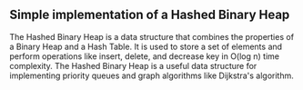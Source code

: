 ## Simple implementation of a Hashed Binary Heap
The Hashed Binary Heap is a data structure that combines the properties of a Binary Heap and a Hash Table. It is used to store a set of elements and perform operations like insert, delete, and decrease key in O(log n) time complexity. The Hashed Binary Heap is a useful data structure for implementing priority queues and graph algorithms like Dijkstra's algorithm.

